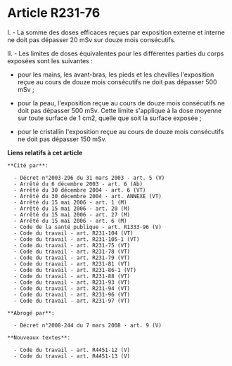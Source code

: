 # Article R231-76

I. - La somme des doses efficaces reçues par exposition externe et interne ne doit pas dépasser 20 mSv sur douze mois
consécutifs.

II. - Les limites de doses équivalentes pour les différentes parties du corps exposées sont les suivantes :

- pour les mains, les avant-bras, les pieds et les chevilles l'exposition reçue au cours de douze mois consécutifs ne doit
pas dépasser 500 mSv ;

- pour la peau, l'exposition reçue au cours de douze mois consécutifs ne doit pas dépasser 500 mSv. Cette limite s'applique à
la dose moyenne sur toute surface de 1 cm2, quelle que soit la surface exposée ;

- pour le cristallin l'exposition reçue au cours de douze mois consécutifs ne doit pas dépasser 150 mSv.

**Liens relatifs à cet article**

	**Cité par**:

	  - Décret n°2003-296 du 31 mars 2003 - art. 5 (V)
	  - Arrêté du 6 décembre 2003 - art. 6 (Ab)
	  - Arrêté du 30 décembre 2004 - art. 6 (VT)
	  - Arrêté du 30 décembre 2004 - art. ANNEXE (VT)
	  - Arrêté du 15 mai 2006 - art. 1 (M)
	  - Arrêté du 15 mai 2006 - art. 20 (M)
	  - Arrêté du 15 mai 2006 - art. 27 (M)
	  - Arrêté du 15 mai 2006 - art. 6 (M)
	  - Code de la santé publique - art. R1333-96 (V)
	  - Code du travail - art. R231-104 (VT)
	  - Code du travail - art. R231-105-1 (VT)
	  - Code du travail - art. R231-75 (VT)
	  - Code du travail - art. R231-78 (VT)
	  - Code du travail - art. R231-79 (VT)
	  - Code du travail - art. R231-81 (VT)
	  - Code du travail - art. R231-86-1 (VT)
	  - Code du travail - art. R231-88 (VT)
	  - Code du travail - art. R231-93 (VT)
	  - Code du travail - art. R231-94 (VT)
	  - Code du travail - art. R231-96 (VT)
	  - Code du travail - art. R231-97 (VT)

	**Abrogé par**:

	  - Décret n°2008-244 du 7 mars 2008 - art. 9 (V)

	**Nouveaux textes**:

	  - Code du travail - art. R4451-12 (V)
	  - Code du travail - art. R4451-13 (V)
